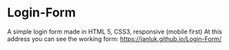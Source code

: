 # Login-Form
A simple login form made in HTML 5, CSS3, responsive (mobile first)
At this address you can see the working form: https://janluk.github.io/Login-Form/

